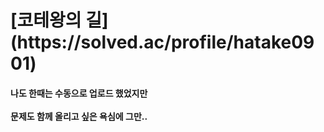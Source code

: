 <h1> [코테왕의 길]<br>
(https://solved.ac/profile/hatake0901)
  
<h4> 나도 한때는 수동으로 업로드 했었지만<br><br>
문제도 함께 올리고 싶은 욕심에 그만..
